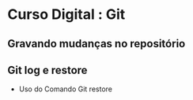 # Curso Digital : Git

## Gravando mudanças no repositório

## Git log e restore

* Uso do Comando Git restore


